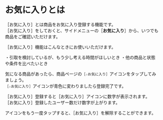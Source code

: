 # お気に入りとは

［お気に入り］とは商品をお気に入り登録する機能です。  
［お気に入り］をしておくと、サイドメニューの［**お気に入り**］から、いつでも商品をご確認いただけます。

［お気に入り］機能はこんなときにお使いいただけます。  

   ・引取を検討しているが、もう少し考える時間がほしいとき
   ・他の商品と状態や条件を比べたいとき

気になる商品があったら、商品ページの`［☆お気に入り］`アイコンをタップしてみましょう。  
`［☆お気に入り］`アイコンが青色に変わりましたら登録完了です。

［お気に入り］登録すると［お気に入り］アイコンに数字が表示されます。  
［お気に入り］登録したユーザー数だけ数字が上がります。  

アイコンをもう一度タップすると、［お気に入り］を解除することができます。  
